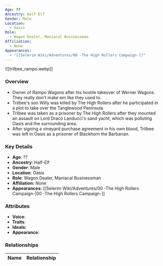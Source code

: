 ```yaml
---
Age: ??
Ancestry: Half-Elf
Gender: Male
Location:
  - Oasis
Role:
  - Wagon Dealer, Maniacal Businessman
Affiliation:
  - None
Appearances:
  - "[[Selerim Wiki/Adventures/00 -The High Rollers Campaign-]]"
---
```


![[trilbee_rampo.webp]]

### Overview
- Owner of Rampo Wagons after his hostile takeover of Werner Wagons. They really don't make em like they used to.
- Trilbee's son Willy was killed by The High Rollers after he participated in a plot to take over the Tanglewood Peninsula.
- Trilbee was taken as a prisoner by The High Rollers after they mounted an assault on Lord Draco Landucci's sand yacht, which was polluting Oasis and the surrounding area.
- After signing a vineyard purchase agreement in his own blood, Trilbee was left in Oasis as a prisoner of Blackhorn the Barbarian.

### Key Details
- **Age**: ??
- **Ancestry**: Half-Elf
- **Gender**: Male
- **Location**: Oasis
- **Role**: Wagon Dealer, Maniacal Businessman
- **Affiliation:** None
- **Appearances:** [[Selerim Wiki/Adventures/00 -The High Rollers Campaign-\|00 -The High Rollers Campaign-]]

### Attributes
- **Voice**: 
- **Traits**: 
- **Ideals:** 
- **Appearance**:

### Relationships

| Name  | Relationship |
| ----- | ------------ |
